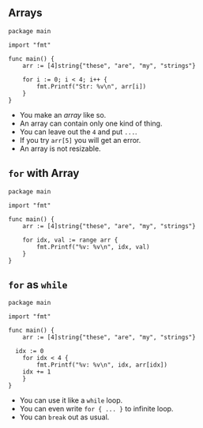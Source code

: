 ## Arrays

```
package main

import "fmt"

func main() {
	arr := [4]string{"these", "are", "my", "strings"}

	for i := 0; i < 4; i++ {
		fmt.Printf("Str: %v\n", arr[i])
	}
}
```

* You make an *array* like so.
* An array can contain only one kind of thing.
* You can leave out the `4` and put `...`.
* If you try `arr[5]` you will get an error.
* An array is not resizable.

## `for` with Array

```
package main

import "fmt"

func main() {
	arr := [4]string{"these", "are", "my", "strings"}

	for idx, val := range arr {
		fmt.Printf("%v: %v\n", idx, val)
	}
}
```

## `for` as `while`

```
package main

import "fmt"

func main() {
	arr := [4]string{"these", "are", "my", "strings"}

  idx := 0
	for idx < 4 {
		fmt.Printf("%v: %v\n", idx, arr[idx])
    idx += 1
	}
}
```

* You can use it like a `while` loop.
* You can even write `for { ... }` to infinite loop.
* You can `break` out as usual.
